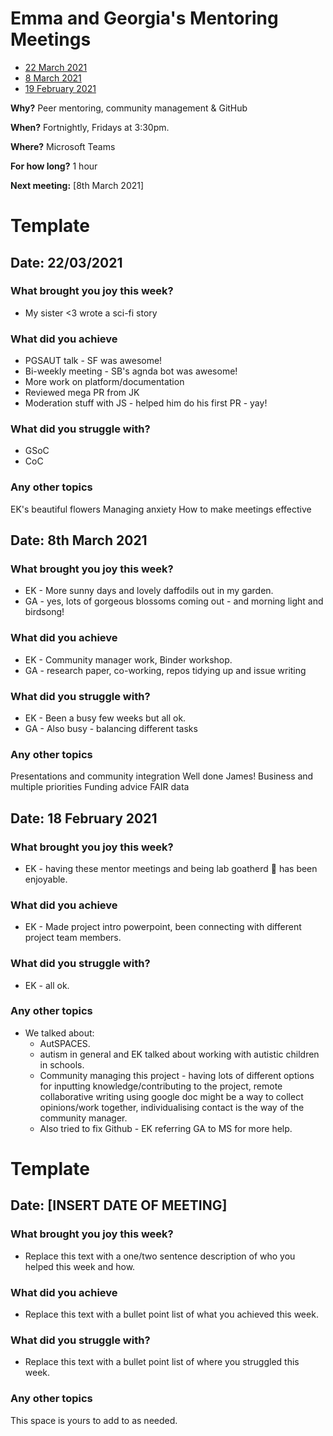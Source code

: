 # Emma and Georgia's Mentoring Meetings

* [22 March 2021](#date-22-march-2021)
* [8 March 2021](#date-8-march-2021)
* [19 February 2021](#date-19-february-2021)

**Why?** Peer mentoring, community management & GitHub

**When?** Fortnightly, Fridays at 3:30pm.

**Where?** Microsoft Teams

**For how long?** 1 hour

**Next meeting:** [8th March 2021]

# Template

## Date: 22/03/2021

### What brought you joy this week?

* My sister <3 wrote a sci-fi story 

### What did you achieve

* PGSAUT talk - SF was awesome! 
* Bi-weekly meeting - SB's agnda bot was awesome!
* More work on platform/documentation
* Reviewed mega PR from JK
* Moderation stuff with JS - helped him do his first PR  - yay! 

### What did you struggle with?

* GSoC
* CoC

### Any other topics

EK's beautiful flowers
Managing anxiety 
How to make meetings effective

## Date: 8th March 2021

### What brought you joy this week?

* EK - More sunny days and lovely daffodils out in my garden.
* GA - yes, lots of gorgeous blossoms coming out - and morning light and birdsong! 

### What did you achieve

* EK - Community manager work, Binder workshop.
* GA - research paper, co-working, repos tidying up and issue writing

### What did you struggle with?

* EK - Been a busy few weeks but all ok.
* GA - Also busy - balancing different tasks 

### Any other topics

Presentations and community integration
Well done James!
Business and multiple priorities
Funding advice
FAIR data 

## Date: 18 February 2021

### What brought you joy this week?

* EK - having these mentor meetings and being lab goatherd :goat: has been enjoyable.

### What did you achieve

* EK - Made project intro powerpoint, been connecting with different project team members.

### What did you struggle with?

* EK - all ok.

### Any other topics

* We talked about:
  * AutSPACES. 
  * autism in general and EK talked about working with autistic children in schools.
  * Community managing this project - having lots of different options for inputting knowledge/contributing to the project, remote collaborative writing using google doc might be a way to collect opinions/work together, individualising contact is the way of the community manager.
  * Also tried to fix Github - EK referring GA to MS for more help.


# Template

## Date: [INSERT DATE OF MEETING]

### What brought you joy this week?

* Replace this text with a one/two sentence description of who you helped this week and how.

### What did you achieve

* Replace this text with a bullet point list of what you achieved this week.

### What did you struggle with?

* Replace this text with a bullet point list of where you struggled this week.

### Any other topics

This space is yours to add to as needed.
